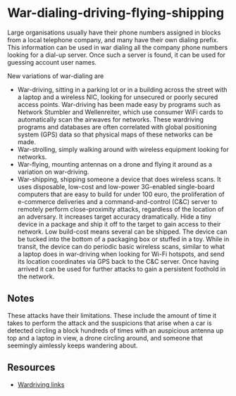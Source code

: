 # War-dialing-driving-flying-shipping

Large organisations usually have their phone numbers assigned in blocks from a local telephone company, and many have their own dialing prefix. This information can be used in war dialing all the company phone numbers looking for a dial-up server. Once such a server is found, it can be used for guessing account user names.

New variations of war-dialing are 

* War-driving, sitting in a parking lot or in a building across the street with a laptop and a wireless NIC, looking for unsecured or poorly secured access points. War-driving has been made easy by programs such as Network Stumbler and Wellenreiter, which use consumer WiFi cards to automatically scan the airwaves for networks. These wardriving programs and databases are often correlated with global positioning system (GPS) data so that physical maps of these networks can be made.
* War-strolling, simply walking around with wireless equipment looking for networks.
* War-flying, mounting antennas on a drone and flying it around as a variation on war-driving. 
* War-shipping, shipping someone a device that does wireless scans. It uses disposable, low-cost and low-power 3G-enabled single-board computers that are easy to build for under 100 euro, the proliferation of e-commerce deliveries and a command-and-control (C&C) server to remotely perform close-proximity attacks, regardless of the location of an adversary. It increases target accuracy dramatically. Hide a tiny device in a package and ship it off to the target to gain access to their network. Low build-cost means several can be shipped. The device can be tucked into the bottom of a packaging box or stuffed in a toy. While in transit, the device can do periodic basic wireless scans, similar to what a laptop does in war-driving when looking for Wi-Fi hotspots, and send its location coordinates via GPS back to the C&C server. Once having arrived it can be used for further attacks to gain a persistent foothold in the network. 

## Notes

These attacks have their limitations. These include the amount of time it takes to perform the attack and the suspicions that arise when a car is detected circling a block hundreds of times with an auspicious antenna up top and a laptop in view, a drone circling around, and someone that seemingly aimlessly keeps wandering about.

## Resources

* [Wardriving links](https://github.com/tymyrddin/nest-egg/blob/main/cheatsheets/Wardriving-links.md)


